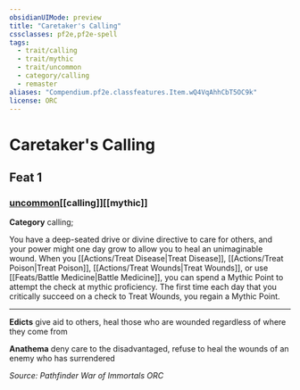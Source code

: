 ```yaml
---
obsidianUIMode: preview
title: "Caretaker's Calling"
cssclasses: pf2e,pf2e-spell
tags:
  - trait/calling
  - trait/mythic
  - trait/uncommon
  - category/calling
  - remaster
aliases: "Compendium.pf2e.classfeatures.Item.wQ4VqAhhCbT5OC9k"
license: ORC
---
```

# Caretaker's Calling
## Feat 1
### [uncommon](uncommon "Uncommon Rarity Trait")[[calling]][[mythic]]

**Category** calling; 




You have a deep-seated drive or divine directive to care for others, and your power might one day grow to allow you to heal an unimaginable wound. When you [[Actions/Treat Disease|Treat Disease]], [[Actions/Treat Poison|Treat Poison]], [[Actions/Treat Wounds|Treat Wounds]], or use [[Feats/Battle Medicine|Battle Medicine]], you can spend a Mythic Point to attempt the check at mythic proficiency. The first time each day that you critically succeed on a check to Treat Wounds, you regain a Mythic Point.

* * *

**Edicts** give aid to others, heal those who are wounded regardless of where they come from

**Anathema** deny care to the disadvantaged, refuse to heal the wounds of an enemy who has surrendered

*Source: Pathfinder War of Immortals*
*ORC*